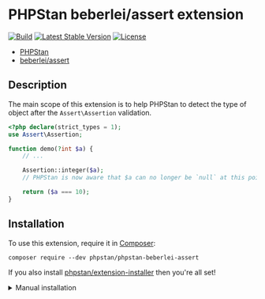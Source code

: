 # PHPStan beberlei/assert extension

[![Build](https://github.com/phpstan/phpstan-beberlei-assert/workflows/Build/badge.svg)](https://github.com/phpstan/phpstan-beberlei-assert/actions)
[![Latest Stable Version](https://poser.pugx.org/phpstan/phpstan-beberlei-assert/v/stable)](https://packagist.org/packages/phpstan/phpstan-beberlei-assert)
[![License](https://poser.pugx.org/phpstan/phpstan-beberlei-assert/license)](https://packagist.org/packages/phpstan/phpstan-beberlei-assert)

* [PHPStan](https://phpstan.org/)
* [beberlei/assert](https://github.com/beberlei/assert)

## Description

The main scope of this extension is to help PHPStan to detect the type of object after the `Assert\Assertion` validation.

```php
<?php declare(strict_types = 1);
use Assert\Assertion;

function demo(?int $a) {
	// ...

	Assertion::integer($a);
	// PHPStan is now aware that $a can no longer be `null` at this point

	return ($a === 10);
}
```

## Installation

To use this extension, require it in [Composer](https://getcomposer.org/):

```
composer require --dev phpstan/phpstan-beberlei-assert
```

If you also install [phpstan/extension-installer](https://github.com/phpstan/extension-installer) then you're all set!

<details>
  <summary>Manual installation</summary>

If you don't want to use `phpstan/extension-installer`, include extension.neon in your project's PHPStan config:

```
includes:
    - vendor/phpstan/phpstan-beberlei-assert/extension.neon
```
</details>
